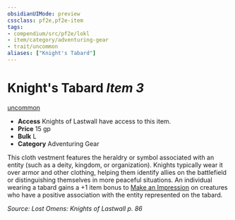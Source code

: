 ```yaml
---
obsidianUIMode: preview
cssclass: pf2e,pf2e-item
tags:
- compendium/src/pf2e/lokl
- item/category/adventuring-gear
- trait/uncommon
aliases: ["Knight's Tabard"]
---
```

# Knight's Tabard *Item 3*  
[uncommon](../../../Rules/traits/uncommon.md)  

- **Access** Knights of Lastwall have access to this item.
- **Price** 15 gp
- **Bulk** L
- **Category** Adventuring Gear

This cloth vestment features the heraldry or symbol associated with an entity (such as a deity, kingdom, or organization). Knights typically wear it over armor and other clothing, helping them identify allies on the battlefield or distinguishing themselves in more peaceful situations. An individual wearing a tabard gains a +1 item bonus to [Make an Impression](../../../Rules/actions/make-an-impression.md) on creatures who have a positive association with the entity represented on the tabard.

*Source: Lost Omens: Knights of Lastwall p. 86*